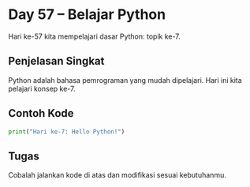 # Day 57 – Belajar Python

Hari ke-57 kita mempelajari dasar Python: topik ke-7.

## Penjelasan Singkat

Python adalah bahasa pemrograman yang mudah dipelajari. Hari ini kita pelajari konsep ke-7.

## Contoh Kode

```python
print("Hari ke-7: Hello Python!")
```

## Tugas

Cobalah jalankan kode di atas dan modifikasi sesuai kebutuhanmu.
